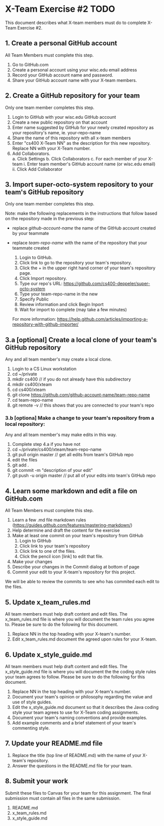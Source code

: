 # X-Team Exercise #2 TODO

This document describes what X-team members must do to complete X-Team Exercise #2.  

## 1. Create a personal GitHub account

All Team Members must complete this step.

  1. Go to GitHub.com
  2. Create a personal account using your wisc.edu email address
  3. Record your GitHub account name and password.
  4. Share your GitHub account name with your X-team members.

## 2. Create a GitHub repository for your team

Only one team member completes this step.

  1. Login to GitHub with your wisc.edu GitHub account
  2. Create a new public repository on that account
  3. Enter name suggested by GitHub for your newly created repository as your repository's name, ie.  your-repo-name
  4. Share the name of this repository with all x-team members
  5. Enter "cs400 X-Team NN" as the description for this new repository.  Replace NN with your X-Team number.
  6. Add Collaborators.  
     a. Click Settings
     b. Click Collaborators
     c. For each member of your X-team
        i. Enter team member's GitHub account name (or wisc.edu email)
        ii. Click Add Collaborator

## 3. Import super-octo-system repository to your team's GitHub repository

Only one team member completes this step.

Note: make the following replacements in the instructions that follow based on the repository made in the previous step:

* replace _github-account-name_ the name of the GitHub account created by your teammate
* replace _team-repo-name_ with the name of the repository that your teammate created

   1. Login to GitHub.
   2. Click link to go to the repository your team's repository.
   3. Click the + in the upper right hand corner of your team's repository page.
   4. Click Import repository.
   5. Type our repo's URL: https://github.com/cs400-deppeler/super-octo-system
   6. Type your team-repo-name in the new 
   7. Specify Public
   8. Review information and click Begin Inport
   9. Wait for import to complete (may take a few minutes)
   
   For more information: https://help.github.com/articles/importing-a-repository-with-github-importer/

## 3.a [optional] Create a local clone of your team's GitHub repository

Any and all team member's may create a local clone.

   1. Login to a CS Linux workstation
   2. cd ~/private
   3. mkdir cs400                         // if you do not already have this subdirectory
   4. mkdir cs400/xteam
   5. cd cs400/xteam
   6. git clone https://github.com/github-account-name/team-repo-name
   8. cd team-repo-name
   9. git remote -v                        // this shows that you are connected to your team's repo      

### 3.b [optiona] Make a change to your team's repository from a local repository:

Any and all team member's may make edits in this way.

   1. Complete step 4.a if you have not
   2. cd ~/private/cs400/xteam/team-repo-name
   3. git pull origin master                       // get all edits from team's GitHub repo
   4. edit the files
   5. git add .
   6. git commit -m "description of your edit"
   7. git push -u origin master                    // put all of your edits into team's GitHub repo

## 4. Learn some markdown and edit a file on GitHub.com

All Team Members must complete this step.

  1. Learn a few .md file markdown rules (https://guides.github.com/features/mastering-markdown/)
  2. Help determine and draft the content for the exercise
  3. Make at least one commit on your team's repository from GitHub
     1. Login to GitHub
     2. Click link to your team's repository
     3. Click link to one of the files.
     4. Click the pencil icon [link] to edit that file.
  6. Make your changes
  7. Describe your changes in the Commit dialog at bottom of page
  8. Commit your edit to your X-team's repository for this project.

We will be able to review the commits to see who has commited each edit to the files.

## 5. Update x_team_rules.md

All team members must help draft content and edit files.  The x_team_rules.md file is where you will document the team rules you agree to.  Please be sure to do the following for this document.

1. Replace NN in the top heading with your X-team's number.
2. Edit x_team_rules.md document the agreed upon rules for your X-team.

## 6. Update x_style_guide.md

All team members must help draft content and edit files.  The x_style_guide.md file is where you will document the the coding style rules your team agrees to follow.  Please be sure to do the following for this document.

1. Replace NN in the top heading with your X-team's number.
2. Document your team's opinion or philosophy regarding the value and use of style guides.
3. Edit the x_style_guide.md document so that it describes the Java coding style your team agrees to use for X-Team coding assignments.
4. Document your team's naming conventions and provide examples.
5. Add example comments and a brief statement of your team's commenting style.

## 7. Update your README.md file

1. Replace the title (top line of README.md) with the name of your X-team's repository.
2. Answer the questions in the README.md file for your team.

## 8. Submit your work

Submit these files to Canvas for your team for this assignment.   The final submission must contain all files in the same submission.

1. README.md
2. x_team_rules.md
3. x_style_guide.md
  
  
